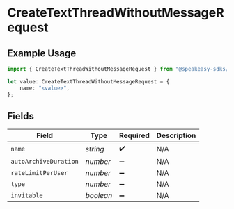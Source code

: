 # CreateTextThreadWithoutMessageRequest

## Example Usage

```typescript
import { CreateTextThreadWithoutMessageRequest } from "@speakeasy-sdks/discord/models/components";

let value: CreateTextThreadWithoutMessageRequest = {
    name: "<value>",
};
```

## Fields

| Field                 | Type                  | Required              | Description           |
| --------------------- | --------------------- | --------------------- | --------------------- |
| `name`                | *string*              | :heavy_check_mark:    | N/A                   |
| `autoArchiveDuration` | *number*              | :heavy_minus_sign:    | N/A                   |
| `rateLimitPerUser`    | *number*              | :heavy_minus_sign:    | N/A                   |
| `type`                | *number*              | :heavy_minus_sign:    | N/A                   |
| `invitable`           | *boolean*             | :heavy_minus_sign:    | N/A                   |